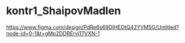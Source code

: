 # kontr1_ShaipovMadlen
https://www.figma.com/design/PdRe6s69DIHEOtQ42YVM5G/Untitled?node-id=0-1&t=gMp2DDRErvi17VXN-1
